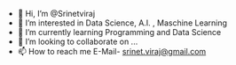 - 👋 Hi, I’m @Srinetviraj
- 👀 I’m interested in Data Science, A.I. , Maschine Learning
- 🌱 I’m currently learning Programming and Data Science
- 💞️ I’m looking to collaborate on ...
- 📫 How to reach me E-Mail- srinet.viraj@gmail.com

<!---
Srinetviraj/Srinetviraj is a ✨ special ✨ repository because its `README.md` (this file) appears on your GitHub profile.
You can click the Preview link to take a look at your changes.
--->
